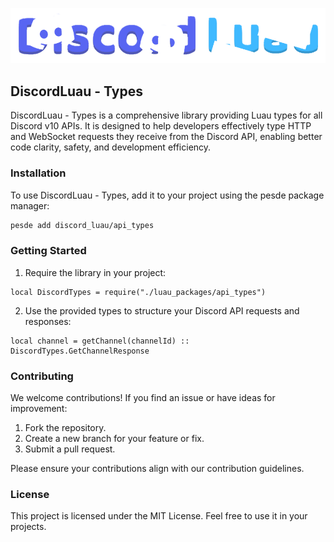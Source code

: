 <div align="center">
	<p>
		<a href=""><img src="https://raw.githubusercontent.com/DiscordLuau/.github/master/resource/DiscordLuau-Banner.png" width="512" alt="discord-luau"/></a>
	</p>
</div>

## DiscordLuau - Types

DiscordLuau - Types is a comprehensive library providing Luau types for all Discord v10 APIs. It is designed to help developers effectively type HTTP and WebSocket requests they receive from the Discord API, enabling better code clarity, safety, and development efficiency.

### Installation

To use DiscordLuau - Types, add it to your project using the pesde package manager:

```bash
pesde add discord_luau/api_types
```

### Getting Started

1. Require the library in your project:
```luau
local DiscordTypes = require("./luau_packages/api_types")
```

2. Use the provided types to structure your Discord API requests and responses:
```luau
local channel = getChannel(channelId) :: DiscordTypes.GetChannelResponse
```

### Contributing
We welcome contributions! If you find an issue or have ideas for improvement:

1. Fork the repository.
2. Create a new branch for your feature or fix.
3. Submit a pull request.

Please ensure your contributions align with our contribution guidelines.

### License
This project is licensed under the MIT License. Feel free to use it in your projects.